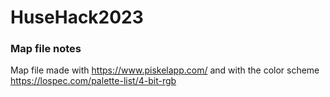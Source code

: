 # HuseHack2023

### Map file notes
Map file made with https://www.piskelapp.com/ and with the color scheme https://lospec.com/palette-list/4-bit-rgb
